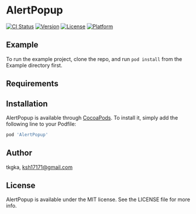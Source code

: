 # AlertPopup

[![CI Status](https://img.shields.io/travis/tkgka/AlertPopup.svg?style=flat)](https://travis-ci.org/tkgka/AlertPopup)
[![Version](https://img.shields.io/cocoapods/v/AlertPopup.svg?style=flat)](https://cocoapods.org/pods/AlertPopup)
[![License](https://img.shields.io/cocoapods/l/AlertPopup.svg?style=flat)](https://cocoapods.org/pods/AlertPopup)
[![Platform](https://img.shields.io/cocoapods/p/AlertPopup.svg?style=flat)](https://cocoapods.org/pods/AlertPopup)

## Example

To run the example project, clone the repo, and run `pod install` from the Example directory first.

## Requirements

## Installation

AlertPopup is available through [CocoaPods](https://cocoapods.org). To install
it, simply add the following line to your Podfile:

```ruby
pod 'AlertPopup'
```

## Author

tkgka, ksh17171@gmail.com

## License

AlertPopup is available under the MIT license. See the LICENSE file for more info.
